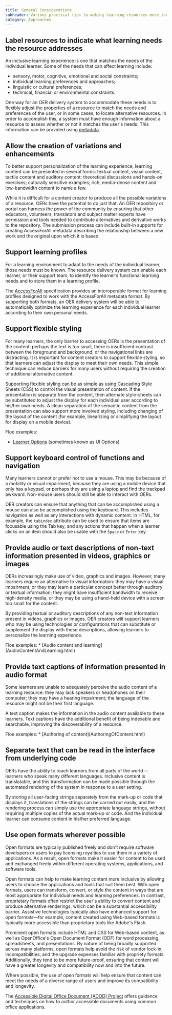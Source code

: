 ```yaml
---
title: General Considerations
subheader: Various practical tips to making learning resources more inclusive and accessible
category: Approaches
---
```


## Label resources to indicate what learning needs the resource addresses

An inclusive learning experience is one that matches the needs of the individual learner. Some of the needs that can affect learning include:

* sensory, motor, cognitive, emotional and social constraints;
* individual learning preferences and approaches;
* linguistic or cultural preferences;
* technical, financial or environmental constraints.

One way for an OER delivery system to accommodate these needs is to flexibly adjust the properties of a resource to match the needs and preferences of the user, or in some cases, to locate alternative resources. In order to accomplish this, a system must have enough information about a resource to assess whether or not it matches the user's needs. This information can be provided using [metadata](Metadata.html).

<a name="AllowTheCreationOfVariationsAndEnhancements"></a>
## Allow the creation of variations and enhancements

To better support personalization of the learning experience, learning content can be presented in several forms: textual content, visual content, tactile content and auditory content; theoretical discussions and hands-on exercises; culturally sensitive examples; rich, media-dense content and low-bandwidth content to name a few.

While it is difficult for a content creator to produce all the possible variations of a resource, OERs have the potential to do just that. An OER repository or portal can harness the power of the community by ensuring that other educators, volunteers, translators and subject matter experts have permission and tools needed to contribute alternatives and derivative works to the repository. The submission process can include built-in supports for creating AccessForAll metadata describing the relationship between a new work and the original upon which it is based.

## Support learning profiles

For a learning environment to adapt to the needs of the individual learner, those needs must be known. The resource delivery system can enable each learner, or their support team, to identify the learner’s functional learning needs and to store them in a learning profile.

The [AccessForAll](AccessForAll.html) specification provides an interoperable format for learning profiles designed to work with the AccessForAll metadata format. By supporting both formats, an OER delivery system will be able to automatically optimize the learning experience for each individual learner according to their own personal needs.

## Support flexible styling

For many learners, the only barrier to accessing OERs is the presentation of the content: perhaps the text is too small, there is insufficient contrast between the foreground and background, or the navigational links are distracting. It is important for content creators to support flexible styling, so that learners can adjust the display to meet their own needs. This simple technique can reduce barriers for many users without requiring the creation of additional alternative content.

Supporting flexible styling can be as simple as using Cascading Style Sheets (CSS) to control the visual presentation of content. If the presentation is separate from the content, then alternate style-sheets can be substituted to adjust the display for each individual user according to his/her own needs. A clean separation of the semantic content from the presentation can also support more involved styling, including changing of the layout of the content (for example, linearizing or simplifying the layout for display on a mobile device).


Floe examples:
* <a href="http://build.fluidproject.org/infusion/demos/uiOptions/" rel="nofollow" class="link-external">Learner Options</a> (sometimes known as UI Options)

## Support keyboard control of functions and navigation

Many learners cannot or prefer not to use a mouse. This may be because of a mobility or visual impairment, because they are using a mobile device that only has a keypad, or perhaps they are using a laptop and find the trackpad awkward. Non-mouse users should still be able to interact with OERs.

OER creators can ensure that anything that can be accomplished using a mouse can also be accomplished using the keyboard. This includes navigation as well as any interactions with dynamic content. In HTML, for example, the `tabindex` attribute can be used to ensure that items are focusable using the Tab key, and any actions that happen when a learner clicks on an item should also be usable with the `Space` or `Enter` key.

## Provide audio or text descriptions of non-text information presented in videos, graphics or images

OERs increasingly make use of video, graphics and images. However, many learners require an alternative to visual information: they may have a visual impairment, or they may learn a particular concept better through auditory or textual information; they might have insufficient bandwidth to receive high-density media, or they may be using a hand-held device with a screen too small for the content.

By providing textual or auditory descriptions of any non-text information present in videos, graphics or images, OER creators will support learners who may be using technologies or configurations that can substitute or supplement the display with these descriptions, allowing learners to personalize the learning experience.

<span class="ildh-related">
Floe examples:
* [Audio content and learning](AudioContentAndLearning.html)
</span>

## Provide text captions of information presented in audio format

Some learners are unable to adequately perceive the audio content of a learning resource: they may lack speakers or headphones on their computer; they may have a hearing impairment; the language of the resource might not be their first language.

A text caption makes the information in the audio content available to these learners. Text captions have the additional benefit of being indexable and searchable, improving the discoverability of a resource.

<span class="ildh-related">
Floe examples:
* [Authoring of content](AuthoringOfContent.html)
</span>

## Separate text that can be read in the interface from underlying code

OERs have the ability to reach learners from all parts of the world -- learners who speak many different languages. Inclusive content is translatable, and this transformation can be made possible through the automated rendering of the system in response to a user setting.

By storing all user-facing strings separately from the mark-up or code that displays it, translations of the strings can be carried out easily, and the rendering process can simply use the appropriate language strings, without requiring multiple copies of the actual mark-up or code. And the individual learner can consume content in his/her preferred language.

## Use open formats wherever possible

Open formats are typically published freely and don't require software developers or users to pay licensing royalties to use them in a variety of applications. As a result, open formats make it easier for content to be used and exchanged freely within different operating systems, applications, and software tools.

Open formats can help to make learning content more inclusive by allowing users to choose the applications and tools that suit them best. With open formats, users can transform, convert, or style the content in ways that are most appropriate for individual needs and learning preferences. In contrast, proprietary formats often restrict the user's ability to convert content and produce alternative renderings, which can be a substantial accessibility barrier. Assistive technologies typically also have enhanced support for open formats—for example, content created using Web-based formats is typically more accessible than proprietary tools like Adobe's Flash.

Prominent open formats include HTML and CSS for Web-based content, as well as OpenOffice's Open Document Format (ODF) for word processing, spreadsheets, and presentations. By nature of being broadly supported across many platforms, open formats help avoid the risk of vendor lock-in, incompatibilities, and the upgrade expenses familiar with propriety formats. Additionally, they tend to be more future-proof, ensuring that content will have a greater longevity and compatibility now and into the future.

Where possible, the use of open formats will help ensure that content can meet the needs of a diverse range of users and improve its compatibility and longevity.

The <a href="http://adod.idrc.ocad.ca/" rel="nofollow" class="link-external">Accessible Digital Office Document (ADOD) Project</a> offers guidance and techniques on how to author accessible documents using common office applications.
